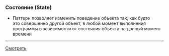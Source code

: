 ### Состояние (State)

- Паттерн позволяет изменить поведение объекта так, как будто  
  это совершенно другой объект, в любой момент выполнения программы
  в зависимости от состояния объекта на данный момент времени

---

[Смотреть](state.go)
